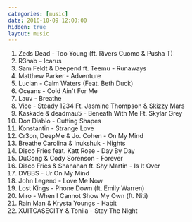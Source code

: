 ```yaml
---
categories: [music]
date: 2016-10-09 12:00:00
hidden: true
layout: music
---
```


1. Zeds Dead - Too Young (ft. Rivers Cuomo & Pusha T)
2. R3hab – Icarus
3. Sam Feldt & Deepend ft. Teemu - Runaways 
4. Matthew Parker - Adventure
5. Lucian - Calm Waters (Feat. Beth Duck)
6. Oceans - Cold Ain't For Me
7. Lauv - Breathe
8. Vice - Steady 1234 Ft. Jasmine Thompson & Skizzy Mars
9. Kaskade & deadmau5 - Beneath With Me Ft. Skylar Grey
10. Don Diablo - Cutting Shapes
11. Konstantin - Strange Love
12. Cr3on, DeepMe & Jo. Cohen - On My Mind
13. Breathe Carolina & Inukshuk - Nights
14. Disco Fries feat. Katt Rose - Day By Day
15. DuGong & Cody Sorenson - Forever
16. Disco Fries & Shanahan ft. Shy Martin - Is It Over
17. DVBBS - Ur On My Mind
18. John Legend - Love Me Now
19. Lost Kings - Phone Down (ft. Emily Warren)
20. Miro - When I Cannot Show My Own (ft. Niti)
21. Rain Man & Krysta Youngs - Habit
22. XUITCASECITY & Toniia - Stay The Night